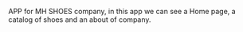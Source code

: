 APP for MH SHOES company, in this app we can see a Home page, a catalog of shoes and an about of company.